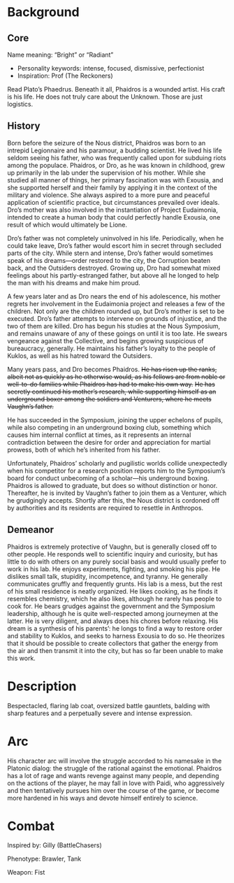 # Background

## Core
Name meaning: “Bright” or “Radiant”

- Personality keywords: intense, focused, dismissive, perfectionist
- Inspiration: Prof (The Reckoners)

Read Plato’s Phaedrus. Beneath it all, Phaidros is a wounded artist. His craft is his life. He does not truly care about the Unknown. Those are just logistics.

## History

Born before the seizure of the Nous district, Phaidros was born to an intrepid Legionnaire and his paramour, a budding scientist. He lived his life seldom seeing his father, who was frequently called upon for subduing riots among the populace. Phaidros, or Dro, as he was known in childhood, grew up primarily in the lab under the supervision of his mother. While she studied all manner of things, her primary fascination was with Exousia, and she supported herself and their family by applying it in the context of the military and violence. She always aspired to a more pure and peaceful application of scientific practice, but circumstances prevailed over ideals. Dro’s mother was also involved in the instantiation of Project Eudaimonia, intended to create a human body that could perfectly handle Exousia, one result of which would ultimately be Lione.

Dro’s father was not completely uninvolved in his life. Periodically, when he could take leave, Dro’s father would escort him in secret through secluded parts of the city. While stern and intense, Dro’s father would sometimes speak of his dreams—order restored to the city, the Corruption beaten back, and the Outsiders destroyed. Growing up, Dro had somewhat mixed feelings about his partly-estranged father, but above all he longed to help the man with his dreams and make him proud.

A few years later and as Dro nears the end of his adolescence, his mother regrets her involvement in the Eudaimonia project and releases a few of the children. Not only are the children rounded up, but Dro’s mother is set to be executed. Dro’s father attempts to intervene on grounds of injustice, and the two of them are killed. Dro has begun his studies at the Nous Symposium, and remains unaware of any of these goings on until it is too late. He swears vengeance against the Collective, and begins growing suspicious of bureaucracy, generally. He maintains his father’s loyalty to the people of Kuklos, as well as his hatred toward the Outsiders.

Many years pass, and Dro becomes Phaidros. ~~He has risen up the ranks, albeit not as quickly as he otherwise would, as his fellows are from noble or well-to-do families while Phaidros has had to make his own way.~~ ~~He has secretly continued his mother’s research, while supporting himself as an underground boxer among the soldiers and Venturers, where he meets Vaughn’s father.~~

He has succeeded in the Symposium, joining the upper echelons of pupils, while also competing in an underground boxing club, something which causes him internal conflict at times, as it represents an internal contradiction between the desire for order and appreciation for martial prowess, both of which he’s inherited from his father.

Unfortunately, Phaidros’ scholarly and pugilistic worlds collide unexpectedly when his competitor for a research position reports him to the Symposium’s board for conduct unbecoming of a scholar—his underground boxing. Phaidros is allowed to graduate, but does so without distinction or honor. Thereafter, he is invited by Vaughn’s father to join them as a Venturer, which he grudgingly accepts. Shortly after this, the Nous district is cordoned off by authorities and its residents are required to resettle in Anthropos.

## Demeanor

Phaidros is extremely protective of Vaughn, but is generally closed off to other people. He responds well to scientific inquiry and curiosity, but has little to do with others on any purely social basis and would usually prefer to work in his lab. He enjoys experiments, fighting, and smoking his pipe. He dislikes small talk, stupidity, incompetence, and tyranny. He generally communicates gruffly and frequently grunts. His lab is a mess, but the rest of his small residence is neatly organized. He likes cooking, as he finds it resembles chemistry, which he also likes, although he rarely has people to cook for. He bears grudges against the government and the Symposium leadership, although he is quite well-respected among journeymen at the latter. He is very diligent, and always does his chores before relaxing. His dream is a synthesis of his parents’: he longs to find a way to restore order and stability to Kuklos, and seeks to harness Exousia to do so. He theorizes that it should be possible to create collectors that gather the energy from the air and then transmit it into the city, but has so far been unable to make this work.

# Description

Bespectacled, flaring lab coat, oversized battle gauntlets, balding with sharp features and a perpetually severe and intense expression.

# Arc

His character arc will involve the struggle accorded to his namesake in the Platonic dialog: the struggle of the rational against the emotional. Phaidros has a lot of rage and wants revenge against many people, and depending on the actions of the player, he may fall in love with Paidi, who aggressively and then tentatively pursues him over the course of the game, or become more hardened in his ways and devote himself entirely to science.

# Combat

Inspired by: Gilly (BattleChasers)

Phenotype: Brawler, Tank

Weapon: Fist